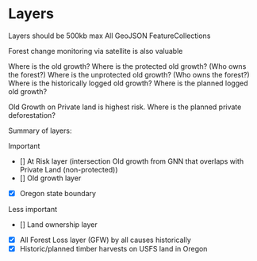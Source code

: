# Layers

Layers should be 500kb max
All GeoJSON FeatureCollections


Forest change monitoring via satellite is also valuable


Where is the old growth?
Where is the protected old growth? (Who owns the forest?)
Where is the unprotected old growth? (Who owns the forest?)
Where is the historically logged old growth?
Where is the planned logged old growth?


Old Growth on Private land is highest risk.
Where is the planned private deforestation?


Summary of layers:

Important
- [] At Risk layer (intersection Old growth from GNN that overlaps with Private Land (non-protected))
- [] Old growth layer
- [x] Oregon state boundary

Less important

- [] Land ownership layer
- [x] All Forest Loss layer (GFW) by all causes historically
- [x] Historic/planned timber harvests on USFS land in Oregon

<!--  -->
